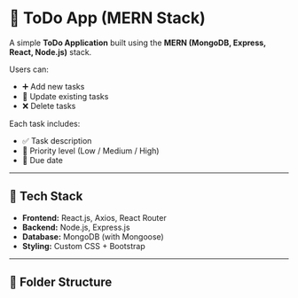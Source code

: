 # 📝 ToDo App (MERN Stack)

A simple **ToDo Application** built using the **MERN (MongoDB, Express, React, Node.js)** stack.

Users can:
- ➕ Add new tasks
- 📝 Update existing tasks
- ❌ Delete tasks

Each task includes:
- ✅ Task description
- 🚦 Priority level (Low / Medium / High)
- 📅 Due date

---

## 🔧 Tech Stack

- **Frontend:** React.js, Axios, React Router
- **Backend:** Node.js, Express.js
- **Database:** MongoDB (with Mongoose)
- **Styling:** Custom CSS + Bootstrap

---

## 📁 Folder Structure

